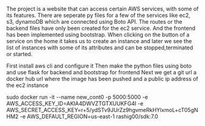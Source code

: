 The project is a website that can access certain AWS services, with some of its features. There are seperate py files for a few of the services like ec2, s3, dynamoDB which are connected using Boto API. The routes or the backend files have only been created for the ec2 service. And the frontend has been implemented using bootstrap. When clicking on the button of a service on the home it takes us to create an instance and later we see the list of instances with some of its attributes and can be stopped,terminated or started.

First install aws cli and configure it
Then make the python files using boto
and use flask for backend and bootstrap for frontend 
Next we get a git url a docker hub url where the image has been pushed and a public ip address of the ec2 instance

sudo docker run -it --name new_cont0 -p 5000:5000 -e AWS_ACCESS_KEY_ID=AKIA4DWVZTGTXUUKFG4I -e AWS_SECRET_ACCESS_KEY=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 -e AWS_DEFAULT_REGION=us-east-1 rashig00/sdk:7.0